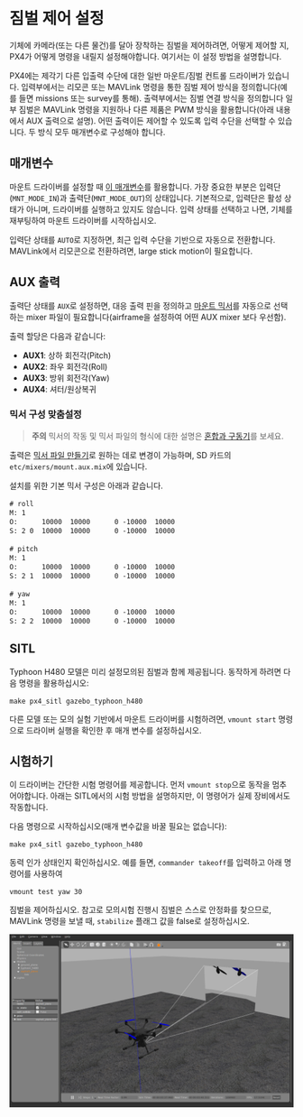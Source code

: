 # 짐벌 제어 설정

기체에 카메라(또는 다른 물건)를 달아 장착하는 짐벌을 제어하려면, 어떻게 제어할 지, PX4가 어떻게 명령을 내릴지 설정해야합니다. 여기서는 이 설정 방법을 설명합니다.

PX4에는 제각기 다른 입출력 수단에 대한 일반 마운트/짐벌 컨트롤 드라이버가 있습니다. 입력부에서는 리모콘 또는 MAVLink 명령을 통한 짐벌 제어 방식을 정의합니다(예를 들면 missions 또는 survey를 통해). 출력부에서는 짐벌 연결 방식을 정의합니다 일부 짐벌은 MAVLink 명령을 지원하나 다른 제품은 PWM 방식을 활용합니다(아래 내용에서 AUX 출력으로 설명). 어떤 출력이든 제어할 수 있도록 입력 수단을 선택할 수 있습니다. 두 방식 모두 매개변수로 구성해야 합니다.

## 매개변수

마운트 드라이버를 설정할 때 [이 매개변수](../advanced/parameter_reference.md#mount)를 활용합니다. 가장 중요한 부분은 입력단(`MNT_MODE_IN`)과 출력단(`MNT_MODE_OUT`)의 상태입니다. 기본적으로, 입력단은 활성 상태가 아니며, 드라이버를 실행하고 있지도 않습니다. 입력 상태를 선택하고 나면, 기체를 재부팅하여 마운트 드라이버를 시작하십시오.

입력단 상태를 `AUTO`로 지정하면, 최근 입력 수단을 기반으로 자동으로 전환합니다. MAVLink에서 리모콘으로 전환하려면, large stick motion이 필요합니다.

## AUX 출력

출력단 상태를 `AUX`로 설정하면, 대응 출력 핀을 정의하고 [마운트 믹서](https://github.com/PX4/Firmware/blob/master/ROMFS/px4fmu_common/mixers/mount.aux.mix)를 자동으로 선택하는 mixer 파일이 필요합니다(airframe을 설정하여 어떤 AUX mixer 보다 우선함).

출력 할당은 다음과 같습니다:

- **AUX1**: 상하 회전각(Pitch)
- **AUX2**: 좌우 회전각(Roll)
- **AUX3**: 방위 회전각(Yaw)
- **AUX4**: 셔터/원상복귀

### 믹서 구성 맞춤설정

> **주의** 믹서의 작동 및 믹서 파일의 형식에 대한 설명은 [혼합과 구동기](../concept/mixing.md)를 보세요.

출력은 [믹서 파일 만들기](../concept/system_startup.md#starting-a-custom-mixer)로 원하는 데로 변경이 가능하며, SD 카드의 `etc/mixers/mount.aux.mix`에 있습니다.

설치를 위한 기본 믹서 구성은 아래과 같습니다.

    # roll
    M: 1
    O:      10000  10000      0 -10000  10000
    S: 2 0  10000  10000      0 -10000  10000
    
    # pitch
    M: 1
    O:      10000  10000      0 -10000  10000
    S: 2 1  10000  10000      0 -10000  10000
    
    # yaw
    M: 1
    O:      10000  10000      0 -10000  10000
    S: 2 2  10000  10000      0 -10000  10000
    
    

## SITL

Typhoon H480 모델은 미리 설정모의된 짐벌과 함께 제공됩니다. 동작하게 하려면 다음 명령을 활용하십시오:

    make px4_sitl gazebo_typhoon_h480
    

다른 모델 또는 모의 실험 기반에서 마운트 드라이버를 시험하려면, `vmount start` 명령으로 드라이버 실행을 확인한 후 매개 변수를 설정하십시오.

## 시험하기

이 드라이버는 간단한 시험 명령어를 제공합니다. 먼저 `vmount stop`으로 동작을 멈추어야합니다. 아래는 SITL에서의 시험 방법을 설명하지만, 이 명령어가 실제 장비에서도 작동합니다.

다음 명령으로 시작하십시오(매개 변수값을 바꿀 필요는 없습니다):

    make px4_sitl gazebo_typhoon_h480
    

동력 인가 상태인지 확인하십시오. 예를 들면, `commander takeoff`를 입력하고 아래 명령어를 사용하여

    vmount test yaw 30
    

짐벌을 제어하십시오. 참고로 모의시험 진행시 짐벌은 스스로 안정화를 찾으므로, MAVLink 명령을 보낼 때, `stabilize` 플래그 값을 false로 설정하십시오.

![Gazebo 짐벌 모의시험](../../assets/simulation/gazebo/gimbal-simulation.png)
